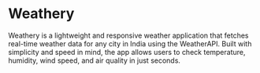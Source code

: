 # Weathery
Weathery is a lightweight and responsive weather application that fetches real-time weather data for any city in India using the WeatherAPI. Built with simplicity and speed in mind, the app allows users to check temperature, humidity, wind speed, and air quality in just seconds.
